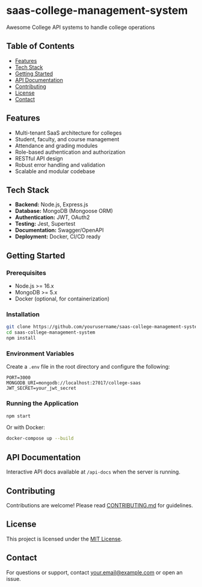 # saas-college-management-system
Awesome College API systems to handle college operations

## Table of Contents
- [Features](#features)
- [Tech Stack](#tech-stack)
- [Getting Started](#getting-started)
- [API Documentation](#api-documentation)
- [Contributing](#contributing)
- [License](#license)
- [Contact](#contact)

## Features
- Multi-tenant SaaS architecture for colleges
- Student, faculty, and course management
- Attendance and grading modules
- Role-based authentication and authorization
- RESTful API design
- Robust error handling and validation
- Scalable and modular codebase

## Tech Stack
- **Backend:** Node.js, Express.js
- **Database:** MongoDB (Mongoose ORM)
- **Authentication:** JWT, OAuth2
- **Testing:** Jest, Supertest
- **Documentation:** Swagger/OpenAPI
- **Deployment:** Docker, CI/CD ready

## Getting Started

### Prerequisites
- Node.js >= 16.x
- MongoDB >= 5.x
- Docker (optional, for containerization)

### Installation
```bash
git clone https://github.com/yourusername/saas-college-management-system.git
cd saas-college-management-system
npm install
```

### Environment Variables
Create a `.env` file in the root directory and configure the following:
```
PORT=3000
MONGODB_URI=mongodb://localhost:27017/college-saas
JWT_SECRET=your_jwt_secret
```

### Running the Application
```bash
npm start
```
Or with Docker:
```bash
docker-compose up --build
```

## API Documentation
Interactive API docs available at `/api-docs` when the server is running.

## Contributing
Contributions are welcome! Please read [CONTRIBUTING.md](CONTRIBUTING.md) for guidelines.

## License
This project is licensed under the [MIT License](LICENSE).

## Contact
For questions or support, contact [your.email@example.com](mailto:your.email@example.com) or open an issue.

